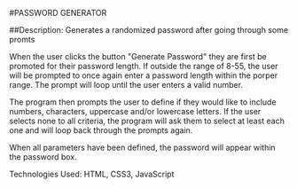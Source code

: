 #PASSWORD GENERATOR

##Description: Generates a randomized password after going through some promts 

When the user clicks the button "Generate Password" they are first be promoted for their password length. If outside the range of 8-55, the user will be prompted to once again enter a password length within the porper range. The prompt will loop until the user enters a valid number.

The program then prompts the user to define if they would like to include numbers, characters, uppercase and/or lowercase letters. If the user selects none to all criteria, the program will ask them to select at least each one and will loop back through the prompts again.

When all parameters have been defined, the password will appear within the password box.

Technologies Used: HTML, CSS3, JavaScript